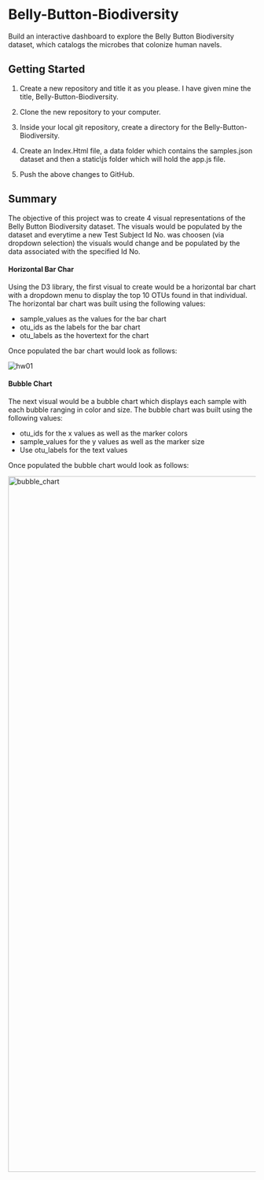 # Belly-Button-Biodiversity
Build an interactive dashboard to explore the Belly Button Biodiversity dataset, which catalogs the microbes that colonize human navels.

## Getting Started
1. Create a new repository and title it as you please. I have given mine the title, Belly-Button-Biodiversity.

1. Clone the new repository to your computer.

1. Inside your local git repository, create a directory for the Belly-Button-Biodiversity.

1. Create an Index.Html file, a data folder which contains the samples.json dataset and then a static\js folder which will hold the app.js file.

1. Push the above changes to GitHub.

## Summary
The objective of this project was to create 4 visual representations of the Belly Button Biodiversity dataset. The visuals would be populated by the dataset and everytime a new Test Subject Id No. was choosen (via dropdown selection) the visuals would change and be populated by the data associated with the specified Id No.

#### Horizontal Bar Char
Using the D3 library, the first visual to create would be a horizontal bar chart with a dropdown menu to display the top 10 OTUs found in that individual. The horizontal bar chart was built using the following values:

* sample_values as the values for the bar chart
* otu_ids as the labels for the bar chart
* otu_labels as the hovertext for the chart

Once populated the bar chart would look as follows:

![hw01](https://user-images.githubusercontent.com/75814760/115807425-3728f480-a3ae-11eb-934e-140e705d4ee7.png)

#### Bubble Chart
The next visual would be a bubble chart which displays each sample with each bubble ranging in color and size. The bubble chart was built using the following values:

* otu_ids for the x values as well as the marker colors
* sample_values for the y values as well as the marker size
* Use otu_labels for the text values

Once populated the bubble chart would look as follows:

<img width="1416" alt="bubble_chart" src="https://user-images.githubusercontent.com/75814760/115807713-c33b1c00-a3ae-11eb-9c31-7f59f68954fe.png">

